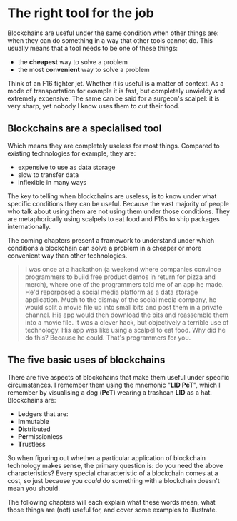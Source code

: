# The right tool for the job

Blockchains are useful under the same condition when other things are: when they can do something in a way that other tools cannot do. This usually means that a tool needs to be one of these things:

- the **cheapest** way to solve a problem
- the most **convenient** way to solve a problem

Think of an F16 fighter jet. Whether it is useful is a matter of context. As a mode of transportation for example it is fast, but completely unwieldy and extremely expensive. The same can be said for a surgeon's scalpel: it is very sharp, yet nobody I know uses them to cut their food.

## Blockchains are a specialised tool

Which means they are completely useless for most things. Compared to existing technologies for example, they are:

- expensive to use as data storage
- slow to transfer data
- inflexible in many ways

The key to telling when blockchains are useless, is to know under what specific conditions they can be useful. Because the vast majority of people who talk about using them are not using them under those conditions. They are metaphorically using scalpels to eat food and F16s to ship packages internationally.

The coming chapters present a framework to understand under which conditions a blockchain can solve a problem in a cheaper or more convenient way than other technologies.

> I was once at a hackathon (a weekend where companies convince programmers to build free product demos in return for pizza and merch), where one of the programmers told me of an app he made. He'd reporposed a social media platform as a data storage application. Much to the dismay of the social media company, he would split a movie file up into small bits and post them in a private channel. His app would then download the bits and reassemble them into a movie file. It was a clever hack, but objectively a terrible use of technology. His app was like using a scalpel to eat food. Why did he do this? Because he could. That's programmers for you.

## The five basic uses of blockchains

There are five aspects of blockchains that make them useful under specific circumstances. I remember them using the mnemonic "**LID PeT**", which I remember by visualising a dog (**PeT**) wearing a trashcan **LID** as a hat. Blockchains are:

- **L**edgers that are:
- **I**mmutable
- **D**istributed
- **Pe**rmissionless
- **T**rustless

So when figuring out whether a particular application of blockchain technology makes sense, the primary question is: do you need the above characteristics? Every special characteristic of a blockchain comes at a cost, so just because you *could* do something with a blockchain doesn't mean you should.

The following chapters will each explain what these words mean, what those things are (not) useful for, and cover some examples to illustrate.